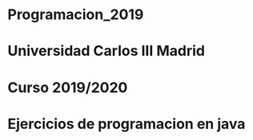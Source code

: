 # Programacion_2019
# Universidad Carlos III Madrid
# Curso 2019/2020
# Ejercicios de programacion en java
